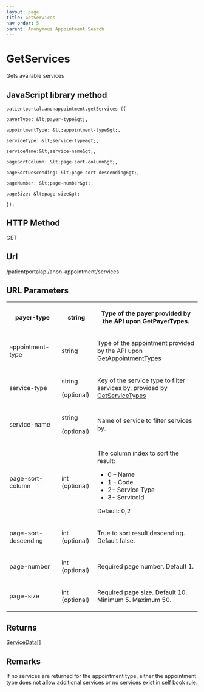 ```yaml
---
layout: page
title: GetServices
nav_order: 5
parent: Anonymous Appointment Search
---
```


# GetServices

Gets available services

## JavaScript library method

```
patientportal.anonappointment.getServices ({

payerType: &lt;payer-type&gt;,

appointmentType: &lt;appointment-type&gt;,

serviceType: &lt;service-type&gt;,

serviceName:&lt;service-name&gt;,

pageSortColumn: &lt;page-sort-column&gt;,

pageSortDescending: &lt;page-sort-descending&gt;,

pageNumber: &lt;page-number&gt;,

pageSize: &lt;page-size&gt;

});
```

## HTTP Method

GET

## ****Url****

/patientportalapi/anon-appointment/services

## URL Parameters

<table><tbody><tr><th><p>payer-type</p></th><th colspan="2"><p>string</p></th><th><p>Type of the payer provided by the API upon GetPayerTypes.</p></th></tr><tr><td><p>appointment-type</p></td><td colspan="2"><p>string</p></td><td><p>Type of the appointment provided by the API upon <a href="#_GetAppointmentTypes">GetAppointmentTypes</a></p></td></tr><tr><td><p>service-type</p></td><td colspan="2"><p>string</p><p>(optional)</p></td><td><p>Key of the service type to filter services by, provided by <a href="#_GetServiceTypes">GetServiceTypes</a></p></td></tr><tr><td><p>service-name</p></td><td colspan="2"><p>string</p><p>(optional)</p></td><td><p>Name of service to filter services by.</p></td></tr><tr><td><p>page-sort-column</p></td><td><p>int (optional)</p></td><td colspan="2"><p>The column index to sort the result:</p><ul><li>0 – Name</li><li>1 – Code</li><li>2- Service Type</li><li>3- ServiceId</li></ul><p>Default: 0,2</p></td></tr><tr><td><p>page-sort-descending</p></td><td><p>int (optional)</p></td><td colspan="2"><p>True to sort result descending. Default false.</p></td></tr><tr><td><p>page-number</p></td><td><p>int (optional)</p></td><td colspan="2"><p>Required page number. Default 1.</p></td></tr><tr><td><p>page-size</p></td><td><p>int (optional)</p></td><td colspan="2"><p>Required page size. Default 10. Minimum 5. Maximum 50.</p></td></tr></tbody></table>

## Returns

[ServiceData](#_ServiceData)\[\]

## Remarks

If no services are returned for the appointment type, either the appointment type does not allow additional services or no services exist in self book rule.

